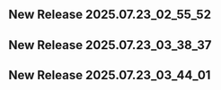 ## New Release 2025.07.23_02_55_52
## New Release 2025.07.23_03_38_37
## New Release 2025.07.23_03_44_01
